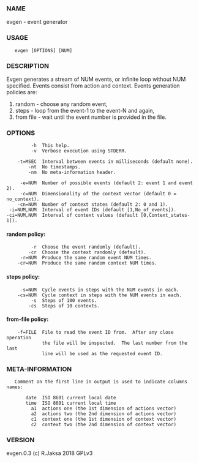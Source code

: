    
### NAME
evgen - event generator

### USAGE
       evgen [OPTIONS] [NUM]
   
### DESCRIPTION
Evgen generates a stream of NUM events, or infinite loop without NUM specified.
Events consist from action and context.  Events generation policies are:

1. random - choose any random event,
2. steps - loop from the event-1 to the event-N and again,
3. from file - wait until the event number is provided in the file.

### OPTIONS
             -h  This help.
             -v  Verbose execution using STDERR.
   
        -t=MSEC  Interval between events in milliseconds (default none).
            -nt  No timestamps.
            -nm  No meta-information header.
   
         -e=NUM  Number of possible events (default 2: event 1 and event 2).
         -c=NUM  Dimensionality of the context vector (default 0 = no_context).
        -cn=NUM  Number of context states (default 2: 0 and 1).
     -i=NUM,NUM  Interval of event IDs (default [1,No_of_events]).
    -ci=NUM,NUM  Interval of context values (default [0,Context_states-1]).
   
#### random policy:
             -r  Choose the event randomly (default).
            -cr  Choose the context randomly (default).
         -r=NUM  Produce the same random event NUM times.
        -cr=NUM  Produce the same random context NUM times.
   
#### steps policy:
         -s=NUM  Cycle events in steps with the NUM events in each.
        -cs=NUM  Cycle context in steps with the NUM events in each.
             -s  Steps of 100 events.
            -cs  Steps of 10 contexts.
   
#### from-file policy:
        -f=FILE  File to read the event ID from.  After any close operation
                 the file will be inspected.  The last number from the last
                 line will be used as the requested event ID.
   
### META-INFORMATION
       Comment on the first line in output is used to indicate columns names:
   
           date  ISO 8601 current local date
           time  ISO 8601 current local time
             a1  actions one (the 1st dimension of actions vector)
             a2  actions two (the 2nd dimension of actions vector)
             c1  context one (the 1st dimension of context vector)
             c2  context two (the 2nd dimension of context vector)
   
### VERSION
evgen.0.3 (c) R.Jaksa 2018 GPLv3

